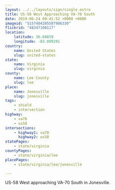 ```yaml
---
layout: ../../layouts/sign/single.astro
title: US-58 West Approaching VA-70 South
date: 2019-06-24 09:41:52 +0000 +0000
imageid: "5157404205587986330"
flickrid: "48347108117"
location:
    latitude: 36.68859
    longitude: -83.099291
country:
    name: United States
    slug: united-states
state:
    name: Virginia
    slug: virginia
county:
    name: Lee County
    slug: lee
place:
    name: Jonesville
    slug: jonesville
tags:
    - shield
    - intersection
highway:
    - va70
    - us58
intersections:
    - highway1: va70
      highway2: us58
statePages:
    - state/virginia
countyPages:
    - state/virginia/lee
placePages:
    - state/virginia/lee/jonesville

---
```

US-58 West approaching VA-70 South in Jonesville.